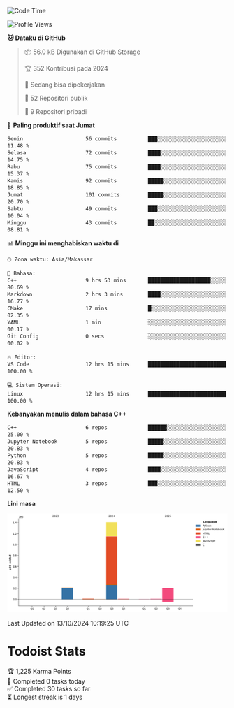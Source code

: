 <!--START_SECTION:waka-->
![Code Time](http://img.shields.io/badge/Code%20Time-63%20hrs%2020%20mins-blue)

![Profile Views](http://img.shields.io/badge/Profil%20dilihat-3-blue)

**🐱 Dataku di GitHub** 

> 📦 56.0 kB Digunakan di GitHub Storage 
 > 
> 🏆 352 Kontribusi pada 2024
 > 
> 💼 Sedang bisa dipekerjakan
 > 
> 📜 52 Repositori publik 
 > 
> 🔑 9 Repositori pribadi 
 > 
📅 **Paling produktif saat Jumat** 

```text
Senin                    56 commits          ███░░░░░░░░░░░░░░░░░░░░░░   11.48 % 
Selasa                   72 commits          ████░░░░░░░░░░░░░░░░░░░░░   14.75 % 
Rabu                     75 commits          ████░░░░░░░░░░░░░░░░░░░░░   15.37 % 
Kamis                    92 commits          █████░░░░░░░░░░░░░░░░░░░░   18.85 % 
Jumat                    101 commits         █████░░░░░░░░░░░░░░░░░░░░   20.70 % 
Sabtu                    49 commits          ███░░░░░░░░░░░░░░░░░░░░░░   10.04 % 
Minggu                   43 commits          ██░░░░░░░░░░░░░░░░░░░░░░░   08.81 % 
```


📊 **Minggu ini menghabiskan waktu di** 

```text
🕑︎ Zona waktu: Asia/Makassar

💬 Bahasa: 
C++                      9 hrs 53 mins       ████████████████████░░░░░   80.69 % 
Markdown                 2 hrs 3 mins        ████░░░░░░░░░░░░░░░░░░░░░   16.77 % 
CMake                    17 mins             █░░░░░░░░░░░░░░░░░░░░░░░░   02.35 % 
YAML                     1 min               ░░░░░░░░░░░░░░░░░░░░░░░░░   00.17 % 
Git Config               0 secs              ░░░░░░░░░░░░░░░░░░░░░░░░░   00.02 % 

🔥 Editor: 
VS Code                  12 hrs 15 mins      █████████████████████████   100.00 % 

💻 Sistem Operasi: 
Linux                    12 hrs 15 mins      █████████████████████████   100.00 % 
```

**Kebanyakan menulis dalam bahasa C++** 

```text
C++                      6 repos             ██████░░░░░░░░░░░░░░░░░░░   25.00 % 
Jupyter Notebook         5 repos             █████░░░░░░░░░░░░░░░░░░░░   20.83 % 
Python                   5 repos             █████░░░░░░░░░░░░░░░░░░░░   20.83 % 
JavaScript               4 repos             ████░░░░░░░░░░░░░░░░░░░░░   16.67 % 
HTML                     3 repos             ███░░░░░░░░░░░░░░░░░░░░░░   12.50 % 
```



**Lini masa**

![Lines of Code chart](https://raw.githubusercontent.com/yusuf601/yusuf601/main/assets/bar_graph.png)


 Last Updated on 13/10/2024 10:19:25 UTC
<!--END_SECTION:waka-->
# Todoist Stats

<!-- TODO-IST:START -->
🏆  1,225 Karma Points           
🌸  Completed 0 tasks today           
✅  Completed 30 tasks so far           
⏳  Longest streak is 1 days
<!-- TODO-IST:END -->
